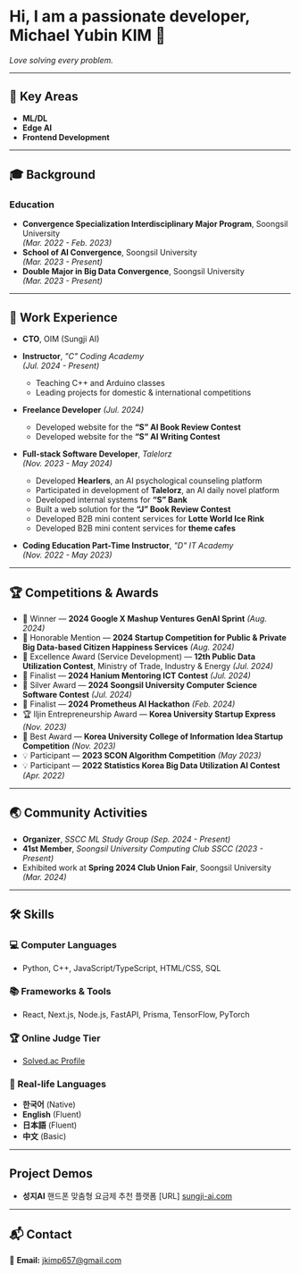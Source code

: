 # Hi, I am a passionate developer, Michael Yubin KIM 👋  
*Love solving every problem.*

---

## 🚀 Key Areas
- **ML/DL**
- **Edge AI**
- **Frontend Development**

---

## 🎓 Background

### Education
- **Convergence Specialization Interdisciplinary Major Program**, Soongsil University  
  *(Mar. 2022 - Feb. 2023)*
- **School of AI Convergence**, Soongsil University  
  *(Mar. 2023 - Present)*
- **Double Major in Big Data Convergence**, Soongsil University  
  *(Mar. 2023 - Present)*

---

## 💼 Work Experience

- **CTO**, OIM (Sungji AI)

- **Instructor**, *"C" Coding Academy*  
  *(Jul. 2024 - Present)*  
  - Teaching C++ and Arduino classes  
  - Leading projects for domestic & international competitions

- **Freelance Developer** *(Jul. 2024)*  
  - Developed website for the **“S” AI Book Review Contest**  
  - Developed website for the **“S” AI Writing Contest**

- **Full-stack Software Developer**, *Talelorz*  
  *(Nov. 2023 - May 2024)*  
  - Developed **Hearlers**, an AI psychological counseling platform  
  - Participated in development of **Talelorz**, an AI daily novel platform  
  - Developed internal systems for **“S” Bank**  
  - Built a web solution for the **“J” Book Review Contest**  
  - Developed B2B mini content services for **Lotte World Ice Rink**  
  - Developed B2B mini content services for **theme cafes**

- **Coding Education Part-Time Instructor**, *"D" IT Academy*  
  *(Nov. 2022 - May 2023)*

---

## 🏆 Competitions & Awards

- 🥇 Winner — **2024 Google X Mashup Ventures GenAI Sprint** *(Aug. 2024)*  
- 🏅 Honorable Mention — **2024 Startup Competition for Public & Private Big Data-based Citizen Happiness Services** *(Aug. 2024)*  
- 🥈 Excellence Award (Service Development) — **12th Public Data Utilization Contest**, Ministry of Trade, Industry & Energy *(Jul. 2024)*  
- 🎯 Finalist — **2024 Hanium Mentoring ICT Contest** *(Jul. 2024)*  
- 🥈 Silver Award — **2024 Soongsil University Computer Science Software Contest** *(Jul. 2024)*  
- 🎯 Finalist — **2024 Prometheus AI Hackathon** *(Feb. 2024)*  
- 🏆 Iljin Entrepreneurship Award — **Korea University Startup Express** *(Nov. 2023)*  
- 🥇 Best Award — **Korea University College of Information Idea Startup Competition** *(Nov. 2023)*  
- 💡 Participant — **2023 SCON Algorithm Competition** *(May 2023)*  
- 💡 Participant — **2022 Statistics Korea Big Data Utilization AI Contest** *(Apr. 2022)*

---

## 🌏 Community Activities

- **Organizer**, *SSCC ML Study Group* *(Sep. 2024 - Present)*  
- **41st Member**, *Soongsil University Computing Club SSCC* *(2023 - Present)*  
- Exhibited work at **Spring 2024 Club Union Fair**, Soongsil University *(Mar. 2024)*

---

## 🛠 Skills

### 💻 Computer Languages
- Python, C++, JavaScript/TypeScript, HTML/CSS, SQL

### 📚 Frameworks & Tools
- React, Next.js, Node.js, FastAPI, Prisma, TensorFlow, PyTorch

### 🏆 Online Judge Tier
- [Solved.ac Profile](https://solved.ac)

### 💬 Real-life Languages
- **한국어** (Native)  
- **English** (Fluent)  
- **日本語** (Fluent)  
- **中文** (Basic)

---

## Project Demos
- **성지AI**
핸드폰 맞춤형 요금제 추천 플랫폼
[URL] [sungji-ai.com](http://sungji-ai.com)

---

## 📬 Contact
📧 **Email:** jkimp657@gmail.com
